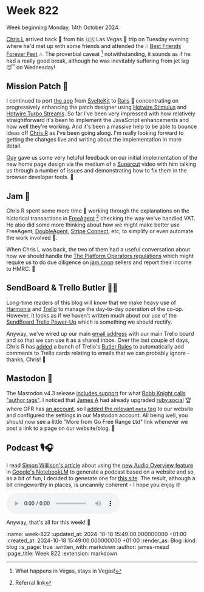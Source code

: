 Week 822
========

Week beginning Monday, 14th October 2024.

[Chris L][] arrived back 🛬 from his 🇺🇸 Las Vegas 🎰 trip on Tuesday evening where he'd met up with some friends and attended the 🎶 [Best Friends Forever Fest][] 🎶. The proverbial caveat [^1] notwithstanding, it sounds as if he had a really good break, although he was inevitably suffering from jet lag 😴 on Wednesday!

## Mission Patch 🚀

I continued to port [the app][mission-patch] from [SvelteKit][] to [Rails][] 🚂 concentrating on progressively enhancing the patch designer using [Hotwire Stimulus][] and [Hotwire Turbo Streams][]. So far I've been very impressed with how relatively straightforward it's been to implement the JavaScript enhancements and how well they're working. And it's been a massive help to be able to bounce ideas off [Chris R][] as I've been going along. I'm really looking forward to getting the changes live and writing about the implementation in more detail.

[Guy][guy-moorhouse] gave us some very helpful feedback on our initial implementation of the new home page design via the medium of a [Supercut][] video with him talking us through a number of issues and demonstrating how to fix them in the browser developer tools. 🎉

## Jam 🍓

Chris R spent some more time 🥇 working through the explanations on the historical transactions in [FreeAgent][] [^2] checking the way we've handled VAT. He also did some more thinking about how we might make better use FreeAgent, [DoubleAgent][], [Stripe Connect][], etc, to simplify or even automate the work involved 🤖.

When Chris L was back, the two of them had a useful conversation about how we should handle the [The Platform Operators regulations][] which might require us to do due diligence on [jam.coop][] sellers and report their income to HMRC. 💸

## SendBoard & Trello Butler 📩🤵

Long-time readers of this blog will know that we make heavy use of [Harmonia][] and [Trello][] to manage the day-to-day operation of the co-op. However, it looks as if we haven't written much about our use of the [SendBoard Trello Power-Up][] which is something we should rectify.

Anyway, we've wired up our main [email address][gfr-email] with our main Trello board and so that we can use it as a shared inbox. Over the last couple of days, Chris&nbsp;R has [added][trello-configuration] a bunch of Trello's [Butler Rules][] to automatically add comments to Trello cards relating to emails that we can probably ignore - thanks, Chris! 👏

## Mastodon 🐘

The Mastodon v4.3 release [includes support][helping-writers] for what [Robb Knight calls "author tags"][author-tags]. I noticed that [James A][] had already upgraded [ruby.social][] 🏆 where GFR has [an account][freerange-ruby-social], so I [added the relevant `meta` tag][commit-fce6f547] to our website and configured the settings in our Mastodon account. All being well, you should now see a little "More from Go Free Range Ltd" link whenever we post a link to a page on our website/blog. 🤞


## Podcast 🎙️🎧

I read [Simon Willison's article][] about using the [new Audio Overview feature][] in [Google's NotebookLM][] to generate a podcast based on a website and so, as a bit of fun, I decided to generate one for [this site][gfr-website]. The result, although a bit cringeworthy in places, is uncannily coherent - I hope you enjoy it!

<p>
  <audio src="/media/blog/notebooklm-gfr-podcast.mp3" controls>
    Your browser does not support audio.
  </audio>
</p>

Anyway, that's all for this week! 👋

[^1]: What happens in Vegas, stays in Vegas!
[^2]: Referral link

[Chris L]: /chris-lowis
[Best Friends Forever Fest]: https://www.bestfriendsforeverfest.com/
[Rails]: https://rubyonrails.org/
[SvelteKit]: https://kit.svelte.dev/
[Hotwire Stimulus]: https://stimulus.hotwired.dev/
[Hotwire Turbo Streams]: https://turbo.hotwired.dev/handbook/streams
[Chris R]: /chris-roos
[FreeAgent]: http://fre.ag/3276i4uh
[DoubleAgent]: https://doubleagent.io
[Stripe Connect]: https://stripe.com/gb/connect
[The Platform Operators regulations]: https://www.legislation.gov.uk/uksi/2023/817/contents/made
[helping-writers]: https://blog.joinmastodon.org/2024/10/mastodon-4.3/#helping-writers-and-journalists
[author-tags]: https://rknight.me/blog/setting-up-mastodon-author-tags/
[James A]: http://lazyatom.com/
[freerange-ruby-social]: https://ruby.social/@freerange
[commit-fce6f547]: https://github.com/freerange/site/commit/fce6f547853b4f6426995065972be6ff9128dce4
[Harmonia]: https://harmonia.io/
[Trello]: https://trello.com
[SendBoard Trello Power-Up]: https://www.sendboard.com/
[gfr-email]: mailto:lets@gofreerange.com
[Butler Rules]: https://support.atlassian.com/trello/docs/create-and-manage-automations/#Rules
[trello-configuration]: https://github.com/freerange/trello-configuration
[jam.coop]: https://jam.coop
[guy-moorhouse]: https://www.futurefabric.co/
[Supercut]: https://supercut.video
[Google's NotebookLM]: https://notebooklm.google.com/
[Simon Willison's article]: https://simonwillison.net/2024/Oct/17/notebooklm-pelicans/
[new Audio Overview feature]: https://blog.google/technology/ai/notebooklm-update-october-2024/
[gfr-website]: /
[ruby.social]: https://ruby.social
[mission-patch]: https://mission-patch.com/

:name: week-822
:updated_at: 2024-10-18 15:49:00.000000000 +01:00
:created_at: 2024-10-18 15:49:00.000000000 +01:00
:render_as: Blog
:kind: blog
:is_page: true
:written_with: markdown
:author: james-mead
:page_title: Week 822
:extension: markdown
